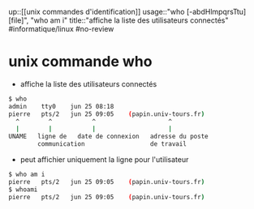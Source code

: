 up::[[unix commandes d'identification]]
usage::"who [-abdHlmpqrsTtu] [file]", "who am i"
title::"affiche la liste des utilisateurs connectés"
#informatique/linux #no-review 
# unix commande who
 - affiche la liste des utilisateurs connectés
```bash
$ who
admin    tty0    jun 25 08:18
pierre   pts/2   jun 25 09:05    (papin.univ-tours.fr)
  ^        ^           ^                    ^
  |        |           |                    |
UNAME   ligne de   date de connexion   adresse du poste
        communication                  de travail
```

 - peut affichier uniquement la ligne pour l'utilisateur
```bash
$ who am i
pierre   pts/2   jun 25 09:05    (papin.univ-tours.fr)
$ whoami
pierre   pts/2   jun 25 09:05    (papin.univ-tours.fr)
```

